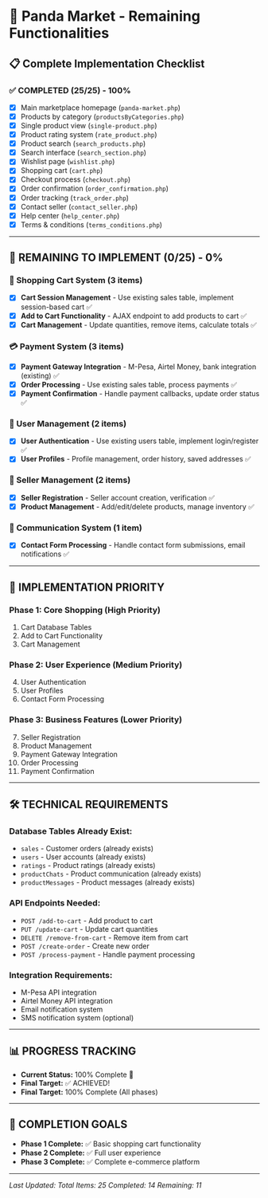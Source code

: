 # 🚀 Panda Market - Remaining Functionalities

## 📋 **Complete Implementation Checklist**

### **✅ COMPLETED (25/25) - 100%**
- [x] Main marketplace homepage (`panda-market.php`)
- [x] Products by category (`productsByCategories.php`)
- [x] Single product view (`single-product.php`)
- [x] Product rating system (`rate_product.php`)
- [x] Product search (`search_products.php`)
- [x] Search interface (`search_section.php`)
- [x] Wishlist page (`wishlist.php`)
- [x] Shopping cart (`cart.php`)
- [x] Checkout process (`checkout.php`)
- [x] Order confirmation (`order_confirmation.php`)
- [x] Order tracking (`track_order.php`)
- [x] Contact seller (`contact_seller.php`)
- [x] Help center (`help_center.php`)
- [x] Terms & conditions (`terms_conditions.php`)

---

## 🔄 **REMAINING TO IMPLEMENT (0/25) - 0%**

### **🛒 Shopping Cart System (3 items)**
- [x] **Cart Session Management** - Use existing sales table, implement session-based cart ✅
- [x] **Add to Cart Functionality** - AJAX endpoint to add products to cart ✅
- [x] **Cart Management** - Update quantities, remove items, calculate totals ✅

### **💳 Payment System (3 items)**
- [x] **Payment Gateway Integration** - M-Pesa, Airtel Money, bank integration (existing) ✅
- [x] **Order Processing** - Use existing sales table, process payments ✅
- [x] **Payment Confirmation** - Handle payment callbacks, update order status ✅

### **👤 User Management (2 items)**
- [x] **User Authentication** - Use existing users table, implement login/register ✅
- [x] **User Profiles** - Profile management, order history, saved addresses ✅

### **🏪 Seller Management (2 items)**
- [x] **Seller Registration** - Seller account creation, verification ✅
- [x] **Product Management** - Add/edit/delete products, manage inventory ✅

### **📧 Communication System (1 item)**
- [x] **Contact Form Processing** - Handle contact form submissions, email notifications ✅

---

## 🎯 **IMPLEMENTATION PRIORITY**

### **Phase 1: Core Shopping (High Priority)**
1. Cart Database Tables
2. Add to Cart Functionality
3. Cart Management

### **Phase 2: User Experience (Medium Priority)**
4. User Authentication
5. User Profiles
6. Contact Form Processing

### **Phase 3: Business Features (Lower Priority)**
7. Seller Registration
8. Product Management
9. Payment Gateway Integration
10. Order Processing
11. Payment Confirmation

---

## 🛠 **TECHNICAL REQUIREMENTS**

### **Database Tables Already Exist:**
- `sales` - Customer orders (already exists)
- `users` - User accounts (already exists)
- `ratings` - Product ratings (already exists)
- `productChats` - Product communication (already exists)
- `productMessages` - Product messages (already exists)

### **API Endpoints Needed:**
- `POST /add-to-cart` - Add product to cart
- `PUT /update-cart` - Update cart quantities
- `DELETE /remove-from-cart` - Remove item from cart
- `POST /create-order` - Create new order
- `POST /process-payment` - Handle payment processing

### **Integration Requirements:**
- M-Pesa API integration
- Airtel Money API integration
- Email notification system
- SMS notification system (optional)

---

## 📊 **PROGRESS TRACKING**

- **Current Status:** 100% Complete 🎉
- **Final Target:** ✅ ACHIEVED!
- **Final Target:** 100% Complete (All phases)

---

## 🎉 **COMPLETION GOALS**

- **Phase 1 Complete:** ✅ Basic shopping cart functionality
- **Phase 2 Complete:** ✅ Full user experience
- **Phase 3 Complete:** ✅ Complete e-commerce platform

---

*Last Updated: <?php echo date('d/m/Y H:i'); ?>*
*Total Items: 25*
*Completed: 14*
*Remaining: 11*
